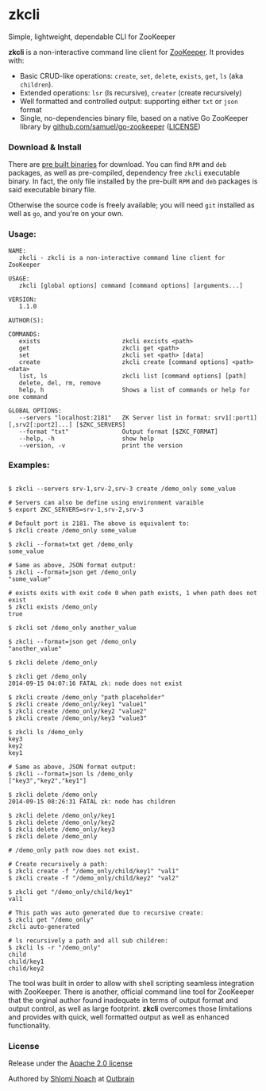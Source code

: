 # zkcli

Simple, lightweight, dependable CLI for ZooKeeper

**zkcli** is a non-interactive command line client for [ZooKeeper](http://zookeeper.apache.org/). It provides with:

 * Basic CRUD-like operations: `create`, `set`, `delete`, `exists`, `get`, `ls` (aka `children`).
 * Extended operations: `lsr` (ls recursive), `creater` (create recursively)
 * Well formatted and controlled output: supporting either `txt` or `json` format
 * Single, no-dependencies binary file, based on a native Go ZooKeeper library 
   by [github.com/samuel/go-zookeeper](http://github.com/samuel/go-zookeeper) ([LICENSE](https://github.com/go-zkcli/zkcli/blob/master/go-zookeeper-LICENSE))

### Download & Install

There are [pre built binaries](https://github.com/go-zkcli/zkcli/releases) for download.
You can find `RPM` and `deb` packages, as well as pre-compiled, dependency free `zkcli` executable binary.
In fact, the only file installed by the pre-built `RPM` and `deb` packages is said executable binary file. 

Otherwise the source code is freely available; you will need `git` installed as well as `go`, and you're on your own.
  
### Usage:


```
NAME:
   zkcli - zkcli is a non-interactive command line client for ZooKeeper

USAGE:
   zkcli [global options] command [command options] [arguments...]

VERSION:
   1.1.0

AUTHOR(S):

COMMANDS:
   exists                       zkcli excists <path>
   get                          zkcli get <path>
   set                          zkcli set <path> [data]
   create                       zkcli create [command options] <path> <data>
   list, ls                     zkcli list [command options] [path]
   delete, del, rm, remove
   help, h                      Shows a list of commands or help for one command

GLOBAL OPTIONS:
   --servers "localhost:2181"   ZK Server list in format: srv1[:port1][,srv2[:port2]...] [$ZKC_SERVERS]
   --format "txt"               Output format [$ZKC_FORMAT]
   --help, -h                   show help
   --version, -v                print the version
```
    

### Examples:
    
    
```

$ zkcli --servers srv-1,srv-2,srv-3 create /demo_only some_value

# Servers can also be define using environment varaible
$ export ZKC_SERVERS=srv-1,srv-2,srv-3 

# Default port is 2181. The above is equivalent to:
$ zkcli create /demo_only some_value

$ zkcli --format=txt get /demo_only
some_value

# Same as above, JSON format output:
$ zkcli --format=json get /demo_only
"some_value"

# exists exits with exit code 0 when path exists, 1 when path does not exist 
$ zkcli exists /demo_only
true

$ zkcli set /demo_only another_value

$ zkcli --format=json get /demo_only
"another_value"

$ zkcli delete /demo_only

$ zkcli get /demo_only
2014-09-15 04:07:16 FATAL zk: node does not exist

$ zkcli create /demo_only "path placeholder"
$ zkcli create /demo_only/key1 "value1"
$ zkcli create /demo_only/key2 "value2"
$ zkcli create /demo_only/key3 "value3"

$ zkcli ls /demo_only
key3
key2
key1

# Same as above, JSON format output:
$ zkcli --format=json ls /demo_only
["key3","key2","key1"]

$ zkcli delete /demo_only
2014-09-15 08:26:31 FATAL zk: node has children

$ zkcli delete /demo_only/key1
$ zkcli delete /demo_only/key2
$ zkcli delete /demo_only/key3
$ zkcli delete /demo_only

# /demo_only path now does not exist.

# Create recursively a path:
$ zkcli create -f "/demo_only/child/key1" "val1"
$ zkcli create -f "/demo_only/child/key2" "val2"

$ zkcli get "/demo_only/child/key1"
val1

# This path was auto generated due to recursive create:
$ zkcli get "/demo_only" 
zkcli auto-generated

# ls recursively a path and all sub children:
$ zkcli ls -r "/demo_only" 
child
child/key1
child/key2
```
    

The tool was built in order to allow with shell scripting seamless
integration with ZooKeeper. There is another, official command line
tool for ZooKeeper that the orginal author found inadequate in terms of
output format and output control, as well as large footprint. **zkcli**
overcomes those limitations and provides with quick, well formatted
output as well as enhanced functionality.

### License

Release under the [Apache 2.0 license](https://github.com/go-zkcli/zkcli/blob/master/LICENSE)

Authored by [Shlomi Noach](https://github.com/shlomi-noach) at [Outbrain](https://github.com/outbrain)
 
 
 
 

 
